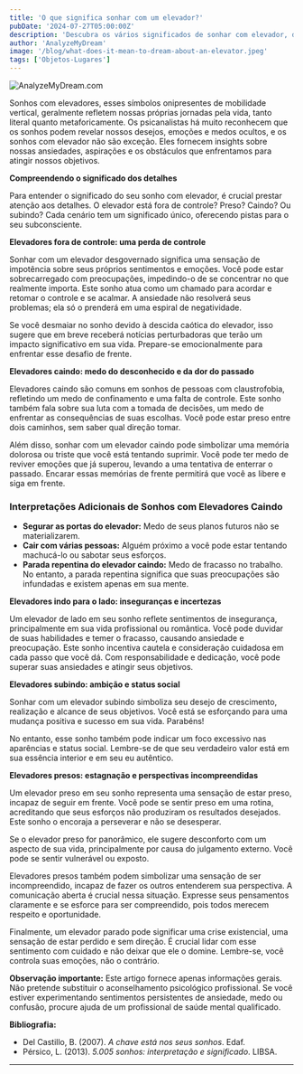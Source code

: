 ```yaml
---
title: 'O que significa sonhar com um elevador?'
pubDate: '2024-07-27T05:00:00Z'
description: 'Descubra os vários significados de sonhar com elevador, desde a falta de controle emocional até o desejo de melhora e estagnação.'
author: 'AnalyzeMyDream'
image: '/blog/what-does-it-mean-to-dream-about-an-elevator.jpeg'
tags: ['Objetos-Lugares']
---
```


![AnalyzeMyDream.com](/blog/what-does-it-mean-to-dream-about-an-elevator.jpeg)


Sonhos com elevadores, esses símbolos onipresentes de mobilidade vertical, geralmente refletem nossas próprias jornadas pela vida, tanto literal quanto metaforicamente. Os psicanalistas há muito reconhecem que os sonhos podem revelar nossos desejos, emoções e medos ocultos, e os sonhos com elevador não são exceção. Eles fornecem insights sobre nossas ansiedades, aspirações e os obstáculos que enfrentamos para atingir nossos objetivos.

**Compreendendo o significado dos detalhes**

Para entender o significado do seu sonho com elevador, é crucial prestar atenção aos detalhes. O elevador está fora de controle? Preso? Caindo? Ou subindo? Cada cenário tem um significado único, oferecendo pistas para o seu subconsciente. 

**Elevadores fora de controle: uma perda de controle**

Sonhar com um elevador desgovernado significa uma sensação de impotência sobre seus próprios sentimentos e emoções. Você pode estar sobrecarregado com preocupações, impedindo-o de se concentrar no que realmente importa. Este sonho atua como um chamado para acordar e retomar o controle e se acalmar. A ansiedade não resolverá seus problemas; ela só o prenderá em uma espiral de negatividade. 

Se você desmaiar no sonho devido à descida caótica do elevador, isso sugere que em breve receberá notícias perturbadoras que terão um impacto significativo em sua vida. Prepare-se emocionalmente para enfrentar esse desafio de frente.

**Elevadores caindo: medo do desconhecido e da dor do passado**

Elevadores caindo são comuns em sonhos de pessoas com claustrofobia, refletindo um medo de confinamento e uma falta de controle. Este sonho também fala sobre sua luta com a tomada de decisões, um medo de enfrentar as consequências de suas escolhas. Você pode estar preso entre dois caminhos, sem saber qual direção tomar.

Além disso, sonhar com um elevador caindo pode simbolizar uma memória dolorosa ou triste que você está tentando suprimir. Você pode ter medo de reviver emoções que já superou, levando a uma tentativa de enterrar o passado. Encarar essas memórias de frente permitirá que você as libere e siga em frente. 

### Interpretações Adicionais de Sonhos com Elevadores Caindo

- **Segurar as portas do elevador:** Medo de seus planos futuros não se materializarem.
- **Cair com várias pessoas:** Alguém próximo a você pode estar tentando machucá-lo ou sabotar seus esforços.
- **Parada repentina do elevador caindo:** Medo de fracasso no trabalho. No entanto, a parada repentina significa que suas preocupações são infundadas e existem apenas em sua mente. 

**Elevadores indo para o lado: inseguranças e incertezas**

Um elevador de lado em seu sonho reflete sentimentos de insegurança, principalmente em sua vida profissional ou romântica. Você pode duvidar de suas habilidades e temer o fracasso, causando ansiedade e preocupação. Este sonho incentiva cautela e consideração cuidadosa em cada passo que você dá. Com responsabilidade e dedicação, você pode superar suas ansiedades e atingir seus objetivos. 

**Elevadores subindo: ambição e status social**

Sonhar com um elevador subindo simboliza seu desejo de crescimento, realização e alcance de seus objetivos. Você está se esforçando para uma mudança positiva e sucesso em sua vida. Parabéns!

No entanto, esse sonho também pode indicar um foco excessivo nas aparências e status social. Lembre-se de que seu verdadeiro valor está em sua essência interior e em seu eu autêntico.

**Elevadores presos: estagnação e perspectivas incompreendidas**

Um elevador preso em seu sonho representa uma sensação de estar preso, incapaz de seguir em frente. Você pode se sentir preso em uma rotina, acreditando que seus esforços não produziram os resultados desejados. Este sonho o encoraja a perseverar e não se desesperar.

Se o elevador preso for panorâmico, ele sugere desconforto com um aspecto de sua vida, principalmente por causa do julgamento externo. Você pode se sentir vulnerável ou exposto.

Elevadores presos também podem simbolizar uma sensação de ser incompreendido, incapaz de fazer os outros entenderem sua perspectiva. A comunicação aberta é crucial nessa situação. Expresse seus pensamentos claramente e se esforce para ser compreendido, pois todos merecem respeito e oportunidade.

Finalmente, um elevador parado pode significar uma crise existencial, uma sensação de estar perdido e sem direção. É crucial lidar com esse sentimento com cuidado e não deixar que ele o domine. Lembre-se, você controla suas emoções, não o contrário. 

**Observação importante:** Este artigo fornece apenas informações gerais. Não pretende substituir o aconselhamento psicológico profissional. Se você estiver experimentando sentimentos persistentes de ansiedade, medo ou confusão, procure ajuda de um profissional de saúde mental qualificado.

**Bibliografia:**

- Del Castillo, B. (2007). _A chave está nos seus sonhos_. Edaf.
- Pérsico, L. (2013). _5.005 sonhos: interpretação e significado_. LIBSA.

---